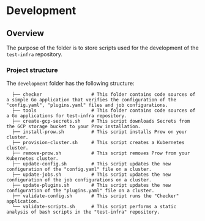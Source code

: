 # Development

## Overview

The purpose of the folder is to store scripts used for the development of the `test-infra` repository.

### Project structure

The `development` folder has the following structure:

<!-- Update the project structure each time you modify it. -->

```
  ├── checker                  # This folder contains code sources of a simple Go application that verifies the configuration of the "config.yaml", "plugins.yaml" files and job configurations.
  ├── tools                    # This folder contains code sources of a Go applications for test-infra repository.
  ├── create-gcp-secrets.sh    # This script downloads Secrets from the GCP storage bucket to your Prow installation.
  ├── install-prow.sh          # This script installs Prow on your cluster.
  ├── provision-cluster.sh     # This script creates a Kubernetes cluster.
  ├── remove-prow.sh           # This script removes Prow from your Kubernetes cluster.
  ├── update-config.sh         # This script updates the new configuration of the "config.yaml" file on a cluster.
  ├── update-jobs.sh           # This script updates the new configuration of the job configurations on a cluster.
  ├── update-plugins.sh        # This script updates the new configuration of the "plugins.yaml" file on a cluster.
  ├── validate-config.sh       # This script runs the "Checker" application.
  └── validate-scripts.sh      # This script performs a static analysis of bash scripts in the "test-infra" repository.

```
